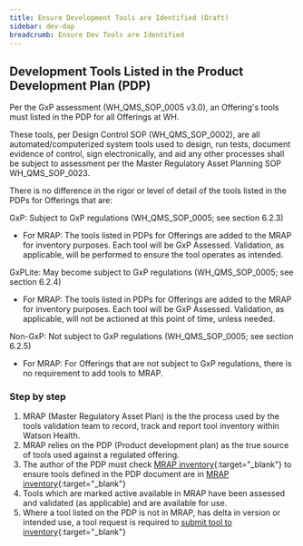 ```yaml
---
title: Ensure Development Tools are Identified (Draft)
sidebar: dev-dap
breadcrumb: Ensure Dev Tools are Identified
---
```


## Development Tools Listed in the Product Development Plan (PDP)

Per the GxP assessment (WH_QMS_SOP_0005 v3.0), an Offering's tools must listed in the PDP for all Offerings at WH.

These tools, per Design Control SOP (WH_QMS_SOP_0002), are all automated/computerized system tools used to design, run  tests, document evidence of control, sign electronically, and aid any other processes  shall be subject to assessment per the Master Regulatory Asset Planning SOP WH_QMS_SOP_0023.

There is no difference in the rigor or level of detail of the tools listed in the PDPs for Offerings that are:

GxP:  Subject to GxP regulations (WH_QMS_SOP_0005; see section 6.2.3)
- For MRAP: The tools listed in PDPs for Offerings are added to the MRAP for inventory purposes. Each tool will be GxP  Assessed. Validation, as applicable, will be performed to ensure the tool operates as intended.

GxPLite:  May become subject to GxP regulations (WH_QMS_SOP_0005; see section 6.2.4)
- For MRAP:  The tools listed in PDPs for Offerings are added to the MRAP for inventory purposes. Each tool will be GxP Assessed. Validation, as applicable, will not be actioned at this point of time, unless needed.

Non-GxP:  Not subject to GxP regulations (WH_QMS_SOP_0005; see section 6.2.5)
- For MRAP:  For Offerings that are not subject to GxP regulations, there is no requirement to add tools to MRAP.

### Step by step
1. MRAP (Master Regulatory Asset Plan) is the the process used by the tools validation team to record, track and report tool inventory within Watson Health.
2. MRAP relies on the PDP (Product development plan) as the true source of tools used against a regulated offering.
3. The author of the PDP must check [MRAP inventory](https://ibmwh.clm.ibmcloud.com/ccm/web/projects/WH%20Master%20Regulatory%20Asset%20Planning#action=com.ibm.team.dashboard.viewDashboard&tab=_28){:target="_blank"} to ensure tools defined in the PDP document are in [MRAP inventory](https://ibmwh.clm.ibmcloud.com/ccm/web/projects/WH%20Master%20Regulatory%20Asset%20Planning#action=com.ibm.team.dashboard.viewDashboard&tab=_28){:target="_blank"}
4. Tools which are marked active available in MRAP have been assessed and validated (as applicable) and are available for use.
5. Where a tool listed on the PDP is not in MRAP, has delta in version or intended use, a tool request is required to [submit tool to inventory](https://ibmwh.clm.ibmcloud.com/ccm/web/projects/WH%20Master%20Regulatory%20Asset%20Planning#action=com.ibm.team.workitem.newWorkItem&type=com.wh.team.workitem.workitemType.mrapAsset&ts=15451326540040){:target="_blank"}
